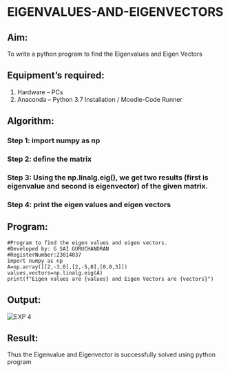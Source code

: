 # EIGENVALUES-AND-EIGENVECTORS
## Aim:
To write a python program to find the Eigenvalues and Eigen Vectors
## Equipment’s required:
1. 	Hardware – PCs
2. 	Anaconda – Python 3.7 Installation / Moodle-Code Runner
## Algorithm:
### Step 1: import numpy as np
### Step 2: define the matrix
### Step 3: Using the np.linalg.eig(),  we get two results (first is eigenvalue and second is eigenvector) of the given matrix.
### Step 4: print the eigen values and eigen vectors

## Program:
```
#Program to find the eigen values and eigen vectors.
#Developed by: G SAI GURUCHANDRAN
#RegisterNumber:23014037
import numpy as np
A=np.array([[2,-3,0],[2,-5,0],[0,0,3]])
values,vectors=np.linalg.eig(A)
print(f"Eigen values are {values} and Eigen Vectors are {vectors}")
```

## Output:
![EXP 4](https://github.com/Saiguruchandran/EIGENVALUES-AND-EIGENVECTORS/assets/144870946/3c3bf55e-211e-4f45-a42c-90e0acaa6709)

## Result:
Thus the Eigenvalue and Eigenvector is successfully solved using python program

